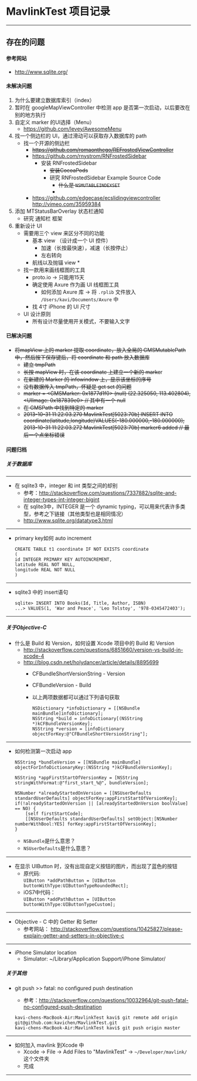 # MavlinkTest 项目记录
----
## 存在的问题

#### 参考网站
* http://www.sqlite.org/

#### 未解决问题
1. 为什么要建立数据库索引（index）
2. 暂时在 googleMapViewController 中检测 app 是否第一次启动，以后要改在别的地方执行
3. 自定义 marker 的UI选择（Menu）
	* https://github.com/levey/AwesomeMenu
4. 找一个侧边栏的 UI，通过滑动可以获取存入数据库的 path
	* 找一个开源的侧边栏
		* ~~https://github.com/romaonthego/REFrostedViewController~~ 
		* https://github.com/rnystrom/RNFrostedSidebar
			* 安装 RNFrostedSidebar
				* ~~安装CocoaPods~~
				* 研究 RNFrostedSidebar Example Source Code
					* ~~什么是 `NSMUTABLEINDEXSET`~~
					* 
		* https://github.com/edgecase/ecslidingviewcontroller  http://vimeo.com/35959384
5. 添加 MTStatusBarOverlay 状态栏通知 
	* 研究 通知栏 框架
6. 重新设计 UI
	* 需要用三个 view 来区分不同的功能
		* 基本 view （设计成一个 UI 控件）
			* 加速（长按最快速），减速（长按停止）
			* 左右转向
		* 航线以及抛锚 view
			* 
	* 找一款用来画线框图的工具
		* proto.io -> 只能用15天
		* 确定使用 Axure 作为画 UI 线框图工具
			* 如何添加 Axure 库 -> 将 `.rplib` 文件放入 `/Users/kavi/Documents/Axure` 中
		* 找 4寸 iPhone 的 UI 尺寸
	* UI 设计原则
		* 所有设计尽量使用开关模式，不要输入文字

#### 已解决问题
* ~~将mapView 上的 marker 提取 coordinate，放入全局的 GMSMutablePath 中，然后按下保存键后，将 coordinate 和 path 放入数据库~~
	* ~~建立 tmpPath~~
	* ~~长按 mapView 时，在该 coordinate 上建立一个新的 marke~~r
	* ~~在新建的 Marker 的 infowindow 上，显示该坐标的序号~~
	* ~~没有数据传入 tmpPath，怀疑是 get set 的问题~~
	* ~~marker = <GMSMarker: 0x1877d1f0> (null) (22.325050, 113.402804), <UIImage: 0x187839e0> // 其中有一个 null~~
	* ~~在 GMSPath 中找到特定的 marker~~
	* ~~2013-10-31 11:22:03.270 MavlinkTest[5023:70b] INSERT INTO 		coordinate(latitude,longitude)VALUES(-180.000000,-180.000000);
		2013-10-31 11:22:03.272 MavlinkTest[5023:70b] marker6 added // 最后一个点坐标错误~~

#### 问题归档
##### 关于数据库
----
- 在 sqlite3 中，integer 和 int 类型之间的却别
	* 参考：http://stackoverflow.com/questions/7337882/sqlite-and-integer-types-int-integer-bigint
	* 在 sqlite3中，INTEGER 是一个 dynamic typing，可以用来代表许多类型，参考之下链接（其他类型也是相同情况）
	* http://www.sqlite.org/datatype3.html
	
----
- primary key如何 auto increment
  
	```
	CREATE TABLE t1 coordinate IF NOT EXISTS coordinate
	(
  	id INTEGER PRIMARY KEY AUTOINCREMENT,
  	latitude REAL NOT NULL,
  	longitude REAL NOT NULL
	)
	```
----
- sqlite3 中的 insert语句 

	```
	sqlite> INSERT INTO Books(Id, Title, Author, ISBN)
   	...> VALUES(1, 'War and Peace', 'Leo Tolstoy', '978-0345472403');
	```
----
##### 关于Objective-C
- 什么是 Build 和 Version，如何设置 Xcode 项目中的 Build 和 Version
	* http://stackoverflow.com/questions/6851660/version-vs-build-in-xcode-4
	* http://blog.csdn.net/holydancer/article/details/8895699
		* CFBundleShortVersionString - Version
		* CFBundleVersion - Build
		* 以上两项数据都可以通过下列语句获取
		
			```
			NSDictionary *infoDictionary = [[NSBundle mainBundle]infoDictionary];
		    NSString *build = infoDictionary[(NSString *)kCFBundleVersionKey];
		    NSString *version = [infoDictionary objectForKey:@"CFBundleShortVersionString"];
			```
----
- 如何检测第一次启动 app
	
	```
	NSString *bundleVersion = [[NSBundle mainBundle] objectForInfoDictionaryKey:(NSString *)kCFBundleVersionKey];

	NSString *appFirstStartOfVersionKey = [NSString stringWithFormat:@"first_start_%@", bundleVersion];

	NSNumber *alreadyStartedOnVersion = [[NSUserDefaults standardUserDefaults] objectForKey:appFirstStartOfVersionKey];
	if(!alreadyStartedOnVersion || [alreadyStartedOnVersion boolValue] == NO) {
    	[self firstStartCode];
    	[[NSUserDefaults standardUserDefaults] setObject:[NSNumber numberWithBool:YES] forKey:appFirstStartOfVersionKey];
	}
	```
	* `NSBundle`是什么意思？
	* `NSUserDefaults`是什么意思？
	
----
- 在显示 UIButton 时，没有出现自定义按钮的图片，而出现了蓝色的按钮
	* 原代码:  
	`UIButton *addPathButton = [UIButton buttonWithType:UIButtonTypeRoundedRect];`
	* iOS7中代码：  
	`UIButton *addPathButton = [UIButton buttonWithType:UIButtonTypeCustom];`
----
- Objective - C 中的 Getter 和 Setter
	* 参考网站： http://stackoverflow.com/questions/10425827/please-explain-getter-and-setters-in-objective-c
	
----
- iPhone Simulator location
	* Simulator: ~/Library/Application Support/iPhone Simulator/
	
##### 关于其他

- git push >> fatal: no configured push destination
	* 参考：http://stackoverflow.com/questions/10032964/git-push-fatal-no-configured-push-destination
	
	```
	kavi-chens-MacBook-Air:MavlinkTest kavi$ git remote add origin git@github.com:kavichen/MavlinkTest.git
	kavi-chens-MacBook-Air:MavlinkTest kavi$ git push origin master
	```
---

- 如何加入 mavlink 到Xcode 中
	* Xcode -> File -> Add Files to "MavlinkTest" -> `~/Developer/mavlink/`这个文件夹
	* 完成
 ----
 